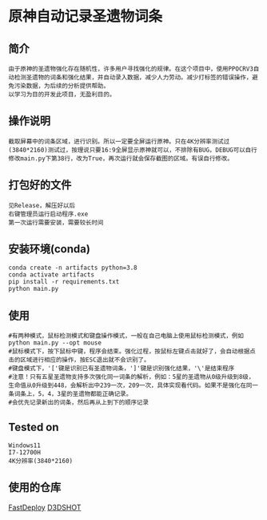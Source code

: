 # 原神自动记录圣遗物词条
## 简介
    由于原神的圣遗物强化存在随机性，许多用户寻找强化的规律。在这个项目中，使用PPOCRV3自动检测圣遗物的词条和强化结果，并自动录入数据，减少人力劳动。减少打标签的错误操作，避免污染数据，为后续的分析提供帮助。
    以学习为目的开发此项目，无盈利目的。

## 操作说明
    截取屏幕中的词条区域，进行识别。所以一定要全屏运行原神。只在4K分辨率测试过(3840*2160)测试过，按理说只要16:9全屏显示原神就可以，不排除有BUG，DEBUG可以自行修改main.py下第38行，改为True，再次运行就会保存截图的区域。有误自行修改。

## 打包好的文件
    见Release，解压好以后
    右键管理员运行启动程序.exe
    第一次运行需要安装，需要较长时间
    
## 安装环境(conda)
    conda create -n artifacts python=3.8
    conda activate artifacts
    pip install -r requirements.txt
    python main.py

## 使用
    #有两种模式，鼠标检测模式和键盘操作模式，一般在自己电脑上使用鼠标检测模式，例如
    python main.py --opt mouse
    #鼠标模式下，按下鼠标中键，程序会结束。强化过程，按鼠标左键点击就好了，会自动根据点击的区域进行相应的操作，按ESC退出就不会识别了。
    #键盘模式下，'['键是识别已有圣遗物词条，']'键是识别强化结果，'\'是结束程序
    #注意！只有五星圣遗物支持多次强化同一词条的解析，例如：5星的圣遗物从0级升级到8级，生命值从0升级到448，会解析出中239一次，209一次，具体实现看代码。如果不是强化在同一条词条上，5，4，3星的圣遗物都能正确记录。
    #会优先记录新出的词条，然后再从上到下的顺序记录

## Tested on
    Windows11
    I7-12700H
    4K分辨率(3840*2160)

## 使用的仓库
[FastDeploy](https://github.com/PaddlePaddle/FastDeploy)
[D3DSHOT](https://github.com/SerpentAI/D3DShot)